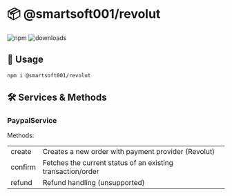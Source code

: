 # 📦 @smartsoft001/revolut

![npm](https://img.shields.io/npm/v/@smartsoft001/revolut) ![downloads](https://img.shields.io/npm/dm/@smartsoft001/revolut)

## 🚀 Usage

`npm i @smartsoft001/revolut`

## 🛠️ Services & Methods

### PaypalService

Methods:

<table>
    <tr>
        <td>create</td>
        <td>Creates a new order with payment provider (Revolut)</td>
    </tr>
    <tr>
        <td>confirm</td>
        <td>Fetches the current status of an existing transaction/order</td>
    </tr>
    <tr>
        <td>refund</td>
        <td>Refund handling (unsupported)</td>
    </tr>
</table>
